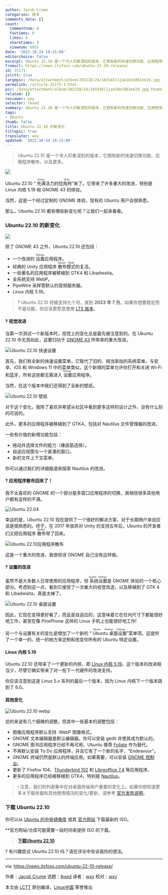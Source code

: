 ```yaml
---
author: Jacob Crume
categories: 技术
comments_data: []
count:
  commentnum: 0
  favtimes: 0
  likes: 0
  sharetimes: 0
  viewnum: 6055
date: '2022-10-24 10:15:00'
editorchoice: false
excerpt: Ubuntu 22.10 是一个令人印象深刻的版本，它拥有新的快速切换功能、应用程序散布，以及更多。
fromurl: https://news.itsfoss.com/ubuntu-22-10-release/
id: 15171
islctt: true
largepic: /data/attachment/album/202210/24/101545l1jae18e1881ee19.jpg
permalink: /article-15171-1.html
pic: /data/attachment/album/202210/24/101545l1jae18e1881ee19.jpg.thumb.jpg
related: []
reviewer: wxy
selector: lkxed
summary: Ubuntu 22.10 是一个令人印象深刻的版本，它拥有新的快速切换功能、应用程序散布，以及更多。
tags:
- Ubuntu
thumb: false
title: Ubuntu 22.10 的新变化
titlepic: true
translator: wxy
updated: '2022-10-24 10:15:00'
---
```



> 
> Ubuntu 22.10 是一个令人印象深刻的版本，它拥有新的快速切换功能、应用程序散布，以及更多。
> 
> 
> 


![](/data/attachment/album/202210/24/101545l1jae18e1881ee19.jpg)


Ubuntu 22.10 “<ruby> 充满活力的捻角羚 <rt>  Kinetic Kudu </rt></ruby>”来了。它带来了许多重大的改进，特别是 Linux 内核 5.19 和 GNOME 43 的体验。


当然，这是一个经过定制的 GNOME 体验，现有的 Ubuntu 用户会很熟悉。


那么，Ubuntu 22.10 都有哪些新变化呢？让我们一起来看看。


### Ubuntu 22.10 的新变化


![](/data/attachment/album/202210/24/101728szlffo27na00z2uw.png)


除了 GNOME 43 之外，Ubuntu 22.10 还包括：


* 一个改进的 <ruby> 设置 <rt>  Settings </rt></ruby> 应用程序。
* 经典的 Unity 应用程序<ruby> 散布模式 <rt>  Spread Mode </rt></ruby>的复活。
* 一些著名的应用程序被移植到 GTK4 和 Libadwaita。
* 全系统支持 WebP。
* PipeWire 采样管默认的音频服务器。
* Linux 内核 5.19。



> 
> ? Ubuntu 22.10 将被支持九个月，直到 **2023 年 7 月**。如果你想要稳定而不是功能，你应该更愿意使用 [LTS 版本](https://itsfoss.com/long-term-support-lts/)。
> 
> 
> 


#### ? 视觉改进


当第一次测试一个新版本时，视觉上的变化总是最先被注意到的。在 Ubuntu 22.10 中尤其如此，这要归功于 [GNOME 43](https://news.itsfoss.com/gnome-43-release/) 所带来的重大改进。


![Ubuntu 22.10 快速设置](/data/attachment/album/202210/24/101551b7tjz87sdndty7ey.jpg)


首先，我们有全新的快速设置菜单，它取代了旧的、相当笨拙的系统菜单。与安卓、iOS 和 Windows 11 中的菜单类似，这个新增的菜单允许你打开和关闭 Wi-Fi 和蓝牙，所有这些都无需进入<ruby> 设置 <rt>  Settings </rt></ruby>应用程序。


当然，在这个版本中我们还得到了全新的壁纸。


![Ubuntu 22.10 壁纸](/data/attachment/album/202210/24/101551xyyz00su9yjjy6yt.png)


对于这个变化，我除了喜欢并希望从社区中看到更多这样的设计之外，没有什么别的可说的。


此外，更多的应用程序被移植到了 GTK4，包括对 Nautilus 文件管理器的改进。


一些有价值的新增功能包括：


* 拖动并选择文件的能力（橡皮筋选择）。
* 自适应视图与一个紧凑的窗口。
* 新的文件上下文菜单。


你可以通过我们的详细报道来探索 Nautilus 的改进。


#### ? 应用程序散布回来了！


我不太喜欢的 GNOME 的一个部分是多窗口应用程序的切换，我相信很多其他用户都有这样的不满。


![Ubuntu 22.04](/data/attachment/album/202210/24/101711on8np2580n2nxu2z.png)


幸运的是，Ubuntu 22.10 现在提供了一个很好的解决方案，对于长期用户来说应该是很熟悉的。终于，在 2017 年放弃对 Unity 的支持五年后，Ubuntu 的开发者们又把应用程序<ruby> 散布 <rt>  Spread </rt></ruby>带了回来。


![Ubuntu 22.10应用程序散布](/data/attachment/album/202210/24/101551vf80rrred7zd2h3n.jpg)


这是一个重大的改进，我很惊讶 GNOME 自己没有这样做。


#### ?️ 设置的改进


虽然不是大多数人日常使用的应用程序，但<ruby> 系统设置 <rt>  System Settings </rt></ruby>是 GNOME 体验的一个核心部分。考虑到这一点，看到它接受了一次重大的视觉改造，以及移植到了 GTK 4 和 Libadwaita，真是太棒了。


![Ubuntu 22.10 桌面设置](/data/attachment/album/202210/24/101552qmbolnwm3fy0t433.png)


因此，它现在变得更好看了，而且是自适应的，这意味着它在任何尺寸下都能很好地工作，甚至在像 PinePhone 这样的 Linux 手机上也能很好地工作!


另一个与设置有关的变化是增加了一个新的 “<ruby> Ubuntu 桌面设置 <rt>  Ubuntu Desktop Settings </rt></ruby>”菜单项。这提供了一个单一的、统一的地方来定制和改变你所有的 Ubuntu 特定设置。


#### Linux 内核 5.19


Ubuntu 22.10 还带来了一个更新的内核，即 [Linux 内核 5.19](https://news.itsfoss.com/linux-kernel-5-19-release/)。这个版本的改进相当少，尽管它确实带来了对一些下一代硬件的改进支持。


你应该注意到这是 Linux 5.x 系列的最后一个版本，因为 Linux 内核下一个版本跳到了 6.0。


#### 其他变化


![Ubuntu 22.10 webp](/data/attachment/album/202210/24/101553g0kt6w0nnyxx2u5y.png)


总的来说有几个细微的调整。但其中一些基本的调整包括：


* 图像应用程序默认支持 .WebP 图像格式。
* GNOME 文本编辑器是默认编辑器。你可以安装 gedit 并使其成为默认的。
* GNOME 图书应用程序已经不再可用。Ubuntu 推荐 [Foliate](https://itsfoss.com/foliate-ebook-viewer/) 作为替代。
* 不再默认安装 To Do 应用程序，并且它有了一个新的名字，“Endeavour”。
* GNOME 终端仍然是默认的终端应用。如果需要，可以安装 [GNOME 控制台](https://itsfoss.com/gnome-console/)。
* 更新了 Firefox 104、[Thunderbird 102](https://news.itsfoss.com/thunderbird-102-release/) 和 [Libreoffice 7.4](https://news.itsfoss.com/libreoffice-7-4-release/) 等应用程序。
* 更多的应用程序已经被移植到 GTK4，特别是 [Nautilus](https://news.itsfoss.com/gnome-files-43/)。



> 
> ℹ️ 注意，我们的列表集中在对桌面终端用户重要的变化上。如果你想知道更多关于服务器和其他使用情况的变化/更新，请参考 [官方发布说明](https://discourse.ubuntu.com/t/kinetic-kudu-release-notes/27976)。
> 
> 
> 


### 下载 Ubuntu 22.10


你可以从 [Ubuntu 的中央镜像库](https://cdimage.ubuntu.com/ubuntu/releases/22.10/release/) 或其 [官方网站](https://ubuntu.com/download/desktop) 下载最新的 ISO。


\*\*官方网站/仓库可能需要一段时间来提供 ISO 的下载。



> 
> **[下载Ubuntu 22.10](https://ubuntu.com/download/desktop)**
> 
> 
> 


? 有兴趣尝试 Ubuntu 22.10 吗？请在评论中告诉我你的想法。




---


via: <https://news.itsfoss.com/ubuntu-22-10-release/>


作者：[Jacob Crume](https://news.itsfoss.com/author/jacob/) 选题：[lkxed](https://github.com/lkxed) 译者：[wxy](https://github.com/wxy) 校对：[wxy](https://github.com/wxy)


本文由 [LCTT](https://github.com/LCTT/TranslateProject) 原创编译，[Linux中国](https://linux.cn/) 荣誉推出